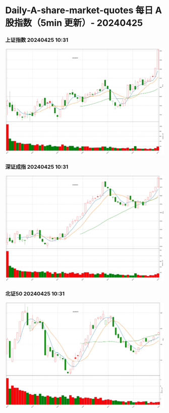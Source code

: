 
# Daily-A-share-market-quotes 每日 A 股指数（5min 更新）- 20240425

### 上证指数 20240425 10:31
![](./fig/2024/4/20240425-sh000001.png)

### 深证成指 20240425 10:31
![](./fig/2024/4/20240425-sz399001.png)

### 北证50 20240425 10:31
![](./fig/2024/4/20240425-bj899050.png)
